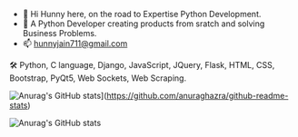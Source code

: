 - 👋 Hi Hunny here, on the road to Expertise Python Development.
- 👀 A Python Developer creating products from sratch and solving Business Problems.
- 📫 hunnyjain711@gmail.com


🛠  Python, C language, Django, JavaScript, JQuery, Flask, HTML, CSS, Bootstrap, PyQt5, Web Sockets, Web Scraping.


<!---
Hunnyjain7/Hunnyjain7 is a ✨ special ✨ repository because its `README.md` (this file) appears on your GitHub profile.
You can click the Preview link to take a look at your changes.
--->

![Anurag's GitHub stats](https://github-readme-stats.vercel.app/api?username=Hunnyjain7)](https://github.com/anuraghazra/github-readme-stats)

![Anurag's GitHub stats](https://github-readme-stats.vercel.app/api?username=Hunnyjain7&show_icons=true)

